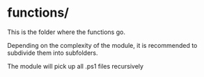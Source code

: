 ﻿# functions/

This is the folder where the functions go.

Depending on the complexity of the module, it is recommended to subdivide them into subfolders.

The module will pick up all .ps1 files recursively
